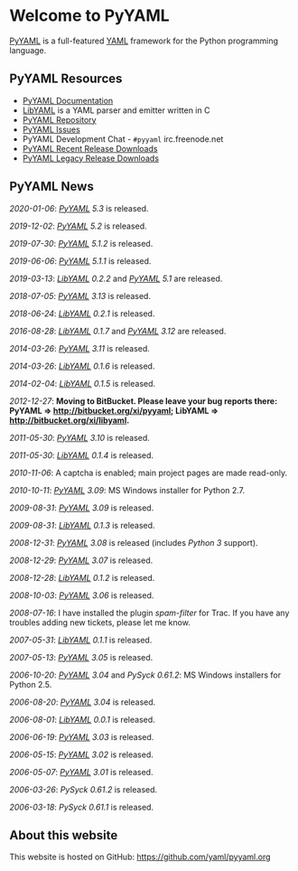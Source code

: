 # Welcome to PyYAML

[PyYAML](http://pyyaml.org/wiki/PyYAML) is a full-featured
[YAML](http://yaml.org/) framework for the Python programming language.

## PyYAML Resources

* [PyYAML Documentation](/wiki/PyYAMLDocumentation)
* [LibYAML](/wiki/LibYAML) is a YAML parser and emitter written in C
* [PyYAML Repository](https://github.com/yaml/pyyaml/)
* [PyYAML Issues](https://github.com/yaml/pyyaml/issues/)
* PyYAML Development Chat - `#pyyaml` irc.freenode.net
* [PyYAML Recent Release Downloads](/download/pyyaml)
* [PyYAML Legacy Release Downloads](/download/pyyaml-legacy)

## PyYAML News

_2020-01-06_: *[PyYAML](/wiki/PyYAML) 5.3* is released.

_2019-12-02_: *[PyYAML](/wiki/PyYAML) 5.2* is released.

_2019-07-30_: *[PyYAML](/wiki/PyYAML) 5.1.2* is released.

_2019-06-06_: *[PyYAML](/wiki/PyYAML) 5.1.1* is released.

_2019-03-13_: *[LibYAML](/wiki/LibYAML) 0.2.2* and *[PyYAML](/wiki/PyYAML) 5.1* are released.

_2018-07-05_: *[PyYAML](/wiki/PyYAML) 3.13* is released.

_2018-06-24_: *[LibYAML](/wiki/LibYAML) 0.2.1* is released.

_2016-08-28_: *[LibYAML](/wiki/LibYAML) 0.1.7* and *[PyYAML](/wiki/PyYAML) 3.12* are released.

_2014-03-26_: *[PyYAML](/wiki/PyYAML) 3.11* is released.

_2014-03-26_: *[LibYAML](/wiki/LibYAML) 0.1.6* is released.

_2014-02-04_: *[LibYAML](/wiki/LibYAML) 0.1.5* is released.

_2012-12-27_: **Moving to BitBucket.  Please leave your bug reports there: PyYAML => <http://bitbucket.org/xi/pyyaml>; LibYAML => <http://bitbucket.org/xi/libyaml>.**

_2011-05-30_: *[PyYAML](/wiki/PyYAML) 3.10* is released.

_2011-05-30_: *[LibYAML](/wiki/LibYAML) 0.1.4* is released.

_2010-11-06_: A captcha is enabled; main project pages are made read-only.

_2010-10-11_: *[PyYAML](/wiki/PyYAML) 3.09*: MS Windows installer for Python 2.7.

_2009-08-31_: *[PyYAML](/wiki/PyYAML) 3.09* is released.

_2009-08-31_: *[LibYAML](/wiki/LibYAML) 0.1.3* is released.

_2008-12-31_: *[PyYAML](/wiki/PyYAML) 3.08* is released (includes *Python 3* support).

_2008-12-29_: *[PyYAML](/wiki/PyYAML) 3.07* is released.

_2008-12-28_: *[LibYAML](/wiki/LibYAML) 0.1.2* is released.

_2008-10-03_: *[PyYAML](/wiki/PyYAML) 3.06* is released.

_2008-07-16_: I have installed the plugin _spam-filter_ for Trac.  If you have any troubles adding
new tickets, please let me know.

_2007-05-31_: *[LibYAML](/wiki/LibYAML) 0.1.1* is released.

_2007-05-13_: *[PyYAML](/wiki/PyYAML) 3.05* is released.

_2006-10-20_: *[PyYAML](/wiki/PyYAML) 3.04* and *PySyck 0.61.2*: MS Windows installers for Python 2.5.

_2006-08-20_: *[PyYAML](/wiki/PyYAML) 3.04* is released.

_2006-08-01_: *[LibYAML](/wiki/LibYAML) 0.0.1* is released.

_2006-06-19_: *[PyYAML](/wiki/PyYAML) 3.03* is released.

_2006-05-15_: *[PyYAML](/wiki/PyYAML) 3.02* is released.

_2006-05-07_: *[PyYAML](/wiki/PyYAML) 3.01* is released.

_2006-03-26_: *PySyck 0.61.2* is released.

_2006-03-18_: *PySyck 0.61.1* is released.

## About this website

This website is hosted on GitHub:
<a href="https://github.com/yaml/pyyaml.org">https://github.com/yaml/pyyaml.org</a>
